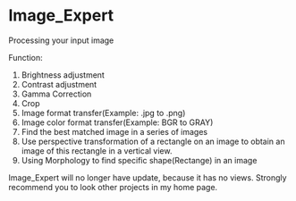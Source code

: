 # Image_Expert
Processing your input image

Function:
1. Brightness adjustment
2. Contrast adjustment
3. Gamma Correction
4. Crop
5. Image format transfer(Example: .jpg to .png)
6. Image color format transfer(Example: BGR to GRAY)
7. Find the best matched image in a series of images
8. Use perspective transformation of a rectangle on an image to obtain an image of this rectangle in a vertical view.
10. Using Morphology to find specific shape(Rectange) in an image

Image_Expert will no longer have update, because it has no views. Strongly recommend you to look other projects in my home page.
